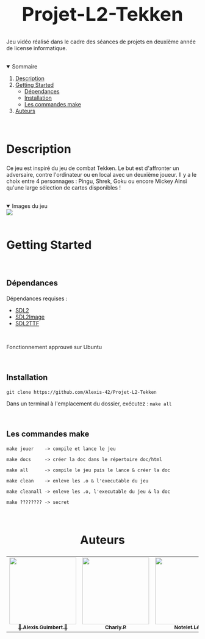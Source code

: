 <h1 align="center" style="font-size:50px;"> Projet-L2-Tekken </h1>

Jeu vidéo réalisé dans le cadre des séances de projets en deuxième année de license informatique.

<br>
<details open="open">
  <summary>Sommaire</summary>
  <ol>
    <li><a href="#Description"> Description</a></li>
    <li>
      <a href="#Getting Started"> Getting Started</a>
      <ul>
        <li><a href="#Dépendances">Dépendances</a></li>
        <li><a href="#Installation">Installation</a></li>
        <li><a href="#Les commandes make">Les commandes make</a></li>
      </ul>    
    </li>
    <li><a href="#Auteurs"> Auteurs</a></li>
  </ol>
</details>
<br>

<h2 id="Description" style="font-size:30px;"> Description</h2>


Ce jeu est inspiré du jeu de combat Tekken. Le but est d'affronter un adversaire, contre l'ordinateur ou en local avec un deuxième joueur.
Il y a le choix entre 4 personnages : Pingu, Shrek, Goku ou encore Mickey
Ainsi qu'une large sélection de cartes disponibles !

<br>

<details open="close">
  <summary>Images du jeu</summary>
  <img src="https://i.imgur.com/MGtqF44.png">

</details>

<br>

<h2 id="Getting Started" style="font-size:30px;"> Getting Started</h2>


<br>

<h3 id="Dépendances" style="font-size:20px;">Dépendances</h3>

Dépendances requises : 
  * <a href="https://www.libsdl.org/download-2.0.php">SDL2</a>
  * <a href="https://www.libsdl.org/projects/SDL_image/">SDL2Image</a>
  * <a href="https://github.com/libsdl-org/SDL_ttf">SDL2TTF</a>

<br>

Fonctionnement approuvé sur Ubuntu

<br>

<h3 id="Installation" style="font-size:20px;">Installation</h3>


```
git clone https://github.com/Alexis-42/Projet-L2-Tekken
```
Dans un terminal à l'emplacement du dossier, exécutez : ```make all```

<br>

<h3 id="Les commandes make" style="font-size:20px;">Les commandes make</h3>


```
make jouer    -> compile et lance le jeu

make docs     -> créer la doc dans le répertoire doc/html

make all      -> compile le jeu puis le lance & créer la doc

make clean    -> enleve les .o & l'executable du jeu

make cleanall -> enleve les .o, l'executable du jeu & la doc

make ???????? -> secret
```

<br>

<h2 id="Auteurs" style="font-size:30px;"align = "center">Auteurs</h2>


<table align = "center">
  <tr align = "center">
    <td><a href="https://github.com/Alexis-42/Projet-L2-Tekken/commits?author=Alexis-42"><img src="https://avatars.githubusercontent.com/u/97942917?v=4" width="175px;" alt=""/><br /><sub><b>🧂 Alexis Guimbert 🧂</b></sub></a><br /></td>
    <td align="center"><a href="https://github.com/Alexis-42/Projet-L2-Tekken/commits?author=Jck0day"><img src="https://avatars.githubusercontent.com/u/77964646?v=4" width="175px;" alt=""/><br /><sub><b>Charly P</b></sub></a><br /></td>
    <td align="center"><a href="https://github.com/Alexis-42/Projet-L2-Tekken/commits?author=NoteletL"><img src="https://avatars.githubusercontent.com/u/97942901?v=4" width="175px;" alt=""/><br /><sub><b>Notelet Léo</b></sub></a><br /></td>
  </tr>
</table>
